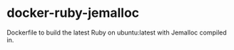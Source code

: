 # docker-ruby-jemalloc
Dockerfile to build the latest Ruby on ubuntu:latest with Jemalloc compiled in.
